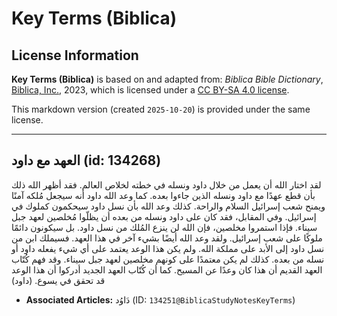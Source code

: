 # Key Terms (Biblica)

## License Information

**Key Terms (Biblica)** is based on and adapted from: _Biblica Bible Dictionary_, [Biblica, Inc.](https://www.biblica.com/), 2023, which is licensed under a [CC BY-SA 4.0 license](https://creativecommons.org/licenses/by-sa/4.0/legalcode.en).

This markdown version (created `2025-10-20`) is provided under the same license.



--------------------------------

## العهد مع داود (id: 134268)

لقد اختار الله أن يعمل من خلال داود ونسله في خطته لخلاص العالم. فقد أظهر الله ذلك بأن قطع عهدًا مع داود ونسله الذين جاءوا بعده. كما وعد الله داود أنه سيجعل مُلكه آمنًا ويمنح شعب إسرائيل السلام والراحة. كذلك وعد الله بأن نسل داود سيحكمون كملوك في إسرائيل. وفي المقابل، فقد كان على داود ونسله من بعده أن يظلّوا مُخلصين لعهد جبل سيناء. فإذا استمروا مخلصين، فإن الله لن ينزع المُلك من نسل داود. بل سيكونون دائمًا ملوكًا على شعب إسرائيل. ولقد وعد الله أيضًا بشيء آخر في هذا العهد. فسيملك ابن من نسل داود إلى الأبد على مملكة الله. ولم يكن هذا الوعد يعتمد على أي شيء يفعله داود أو نسله من بعده. كذلك لم يكن معتمدًا على كونهم مخلصين لعهد جبل سيناء. وقد فهم كُتّاب العهد القديم أن هذا كان وعدًا عن المسيح. كما أن كُتّاب العهد الجديد أدركوا أن هذا الوعد قد تحقق في يسوع. (داود)

* **Associated Articles:** دَاوُد (ID: `134251@BiblicaStudyNotesKeyTerms`)

